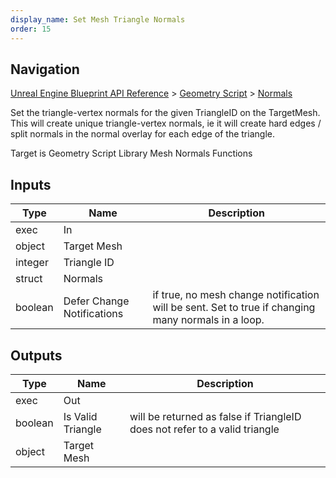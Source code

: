 ```yaml
---
display_name: Set Mesh Triangle Normals
order: 15
---
```

## Navigation

[Unreal Engine Blueprint API Reference](https://dev.epicgames.com/documentation/en-us/unreal-engine/BlueprintAPI) > [Geometry Script](https://dev.epicgames.com/documentation/en-us/unreal-engine/BlueprintAPI/GeometryScript) > [Normals](https://dev.epicgames.com/documentation/en-us/unreal-engine/BlueprintAPI/GeometryScript/Normals)

Set the triangle-vertex normals for the given TriangleID on the TargetMesh. This will
create unique triangle-vertex normals, ie it will create hard edges / split normals in
the normal overlay for each edge of the triangle.

Target is Geometry Script Library Mesh Normals Functions

## Inputs

| Type | Name | Description |
| --- | --- | --- |
| exec | In |  |
| object | Target Mesh |  |
| integer | Triangle ID |  |
| struct | Normals |  |
| boolean | Defer Change Notifications | if true, no mesh change notification will be sent. Set to true if changing many normals in a loop. |

## Outputs

| Type | Name | Description |
| --- | --- | --- |
| exec | Out |  |
| boolean | Is Valid Triangle | will be returned as false if TriangleID does not refer to a valid triangle |
| object | Target Mesh |  |
